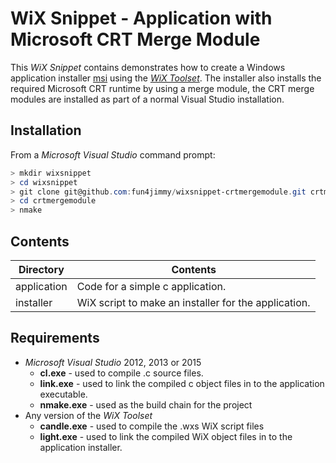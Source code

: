 # WiX Snippet - Application with Microsoft CRT Merge Module

This *WiX Snippet* contains demonstrates how to create a Windows application installer [msi](https://technet.microsoft.com/en-us/library/cc978328.aspx) using the [*WiX Toolset*](http://wixtoolset.org/). The installer also installs the required Microsoft CRT runtime by using a merge module, the CRT merge modules are installed as part of a normal Visual Studio installation.

## Installation

From a *Microsoft Visual Studio* command prompt:
```powershell
> mkdir wixsnippet
> cd wixsnippet 
> git clone git@github.com:fun4jimmy/wixsnippet-crtmergemodule.git crtmergemodule
> cd crtmergemodule
> nmake
```

## Contents

Directory | Contents
--------- | --------
application | Code for a simple c application.
installer | WiX script to make an installer for the application.

## Requirements

* *Microsoft Visual Studio* 2012, 2013 or 2015
  * **cl.exe** - used to compile .c source files.
  * **link.exe** - used to link the compiled c object files in to the application executable.
  * **nmake.exe** - used as the build chain for the project
* Any version of the *WiX Toolset*
  * **candle.exe** - used to compile the .wxs WiX script files
  * **light.exe** - used to link the compiled WiX object files in to the application installer.
